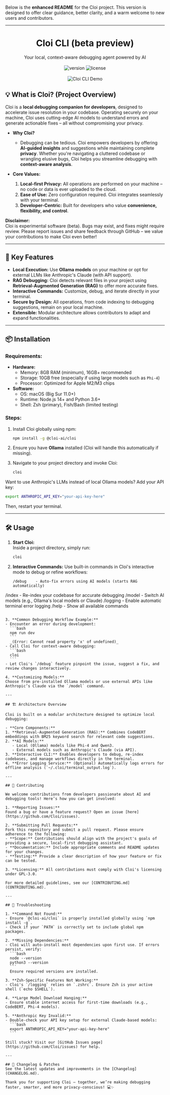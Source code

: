 Below is the **enhanced README** for the Cloi project. This version is designed to offer clear guidance, better clarity, and a warm welcome to new users and contributors.

---

# <div align="center">Cloi CLI (beta preview)</div>

<div align="center">Your local, context-aware debugging agent powered by AI</div>
<br>
<div align="center">
  <img src="https://img.shields.io/badge/version-beta-yellow" alt="version" />
  <img src="https://img.shields.io/badge/license-GPL%203.0-green" alt="license" />
</div>
<br>
<div align="center"><img src="assets/finaldemo.gif" alt="Cloi CLI Demo" /></div>

## 💡 What is Cloi? (Project Overview)

Cloi is a **local debugging companion for developers**, designed to accelerate issue resolution in your codebase. Operating securely on your machine, Cloi uses cutting-edge AI models to understand errors and generate actionable fixes – all without compromising your privacy.

- **Why Cloi?**
    - Debugging can be tedious. Cloi empowers developers by offering **AI-guided insights** and suggestions while maintaining complete **privacy**. Whether you're navigating a cluttered codebase or wrangling elusive bugs, Cloi helps you streamline debugging with **context-aware analysis**.
    
- **Core Values:**
    1. **Local-first Privacy:** All operations are performed on your machine – no code or data is ever uploaded to the cloud.
    2. **Ease of Use:** Zero configuration required. Cloi integrates seamlessly with your terminal.
    3. **Developer-Centric:** Built for developers who value **convenience, flexibility, and control**.

**Disclaimer:**  
Cloi is experimental software (beta). Bugs may exist, and fixes might require review. Please report issues and share feedback through GitHub – we value your contributions to make Cloi even better!

---

## 🚀 Key Features

- **Local Execution:** Use **Ollama models** on your machine or opt for external LLMs like Anthropic's Claude (with API support).
- **RAG Debugging:** Cloi detects relevant files in your project using **Retrieval-Augmented Generation (RAG)** to offer more accurate fixes.
- **Interactive Commands:** Customize, debug, and iterate directly in your terminal.
- **Secure by Design:** All operations, from code indexing to debugging suggestions, remain on your local machine.
- **Extensible:** Modular architecture allows contributors to adapt and expand functionalities.

---

## 📦 Installation

### Requirements:
- **Hardware:**
    - Memory: 8GB RAM (minimum), 16GB+ recommended
    - Storage: 10GB free (especially if using large models such as `Phi-4`)
    - Processor: Optimized for Apple M2/M3 chips  
- **Software:**
    - OS: macOS (Big Sur 11.0+)
    - Runtime: Node.js 14+ and Python 3.6+
    - Shell: Zsh (primary), Fish/Bash (limited testing)

### Steps:
1. Install Cloi globally using npm:
   ```bash
   npm install -g @cloi-ai/cloi
   ```
2. Ensure you have **Ollama** installed (Cloi will handle this automatically if missing).

3. Navigate to your project directory and invoke Cloi:
   ```bash
   cloi
   ```

Want to use Anthropic's LLMs instead of local Ollama models? Add your API key:
```bash
export ANTHROPIC_API_KEY="your-api-key-here"
```
Then, restart your terminal.

---

## 🛠️ Usage

1. **Start Cloi:**  
   Inside a project directory, simply run:
   ```bash
   cloi
   ```

2. **Interactive Commands:**
   Use built-in commands in Cloi's interactive mode to debug or refine workflows:
   ```
   /debug    - Auto-fix errors using AI models (starts RAG automatically)
/index    - Re-index your codebase for accurate debugging
/model    - Switch AI models (e.g., Ollama's local models or Claude)
/logging  - Enable automatic terminal error logging
/help     - Show all available commands
   ```

3. **Common Debugging Workflow Example:**  
   - Encounter an error during development:
     ```bash
     npm run dev
     ```
     _(Error: Cannot read property 'x' of undefined)_  
   - Call Cloi for context-aware debugging:
     ```bash
     cloi
     ```
   - Let Cloi's `/debug` feature pinpoint the issue, suggest a fix, and review changes interactively.

4. **Customizing Models:**  
   Choose from pre-installed Ollama models or use external APIs like Anthropic’s Claude via the `/model` command.

---

## 🏗️ Architecture Overview

Cloi is built on a modular architecture designed to optimize local debugging:

- **Core Components:**
  1. **Retrieval-Augmented Generation (RAG):** Combines CodeBERT embeddings with BM25 keyword search for relevant code suggestions.
  2. **AI Models:**
      - Local (Ollama) models like Phi-4 and Qwen3.
      - External models such as Anthropic's Claude (via API).
  3. **Interactive CLI:** Enables developers to debug, re-index codebases, and manage workflows directly in the terminal.
  4. **Error Logging Service:** (Optional) Automatically logs errors for offline analysis (`~/.cloi/terminal_output.log`).

---

## 🤝 Contributing

We welcome contributions from developers passionate about AI and debugging tools! Here’s how you can get involved:

1. **Reporting Issues:**  
   Found a bug or have a feature request? Open an issue [here](https://github.com/Cloi/issues).

2. **Submitting Pull Requests:**  
   Fork this repository and submit a pull request. Please ensure adherence to the following:
   - **Scope:** Contributions should align with the project's goals of providing a secure, local-first debugging assistant.
   - **Documentation:** Include appropriate comments and README updates for your changes.
   - **Testing:** Provide a clear description of how your feature or fix can be tested.

3. **Licensing:** All contributions must comply with Cloi's licensing under GPL-3.0.

For more detailed guidelines, see our [CONTRIBUTING.md](CONTRIBUTING.md).

---

## 🔧 Troubleshooting

1. **Command Not Found:**
   - Ensure `@cloi-ai/cloi` is properly installed globally using `npm install -g`.
   - Check if your `PATH` is correctly set to include global npm packages.

2. **Missing Dependencies:**
   - Cloi will auto-install most dependencies upon first use. If errors persist, verify:
     ```bash
     node --version
     python3 --version
     ```
     Ensure required versions are installed.

3. **Zsh-Specific Features Not Working:**
   - Cloi's `/logging` relies on `.zshrc`. Ensure Zsh is your active shell (`echo $SHELL`).

4. **Large Model Download Hanging:**
   - Ensure stable internet access for first-time downloads (e.g., CodeBERT, Phi-4 models).

5. **Anthropic Key Invalid:**
   - Double-check your API key setup for external Claude-based models:
     ```bash
     export ANTHROPIC_API_KEY="your-api-key-here"
     ```

Still stuck? Visit our [GitHub Issues page](https://github.com/Cloi/issues) for help.

---

## 📜 Changelog & Patches
See the latest updates and improvements in the [Changelog](CHANGELOG.md).

Thank you for supporting Cloi – together, we’re making debugging faster, smarter, and more privacy-conscious! 💻✨
